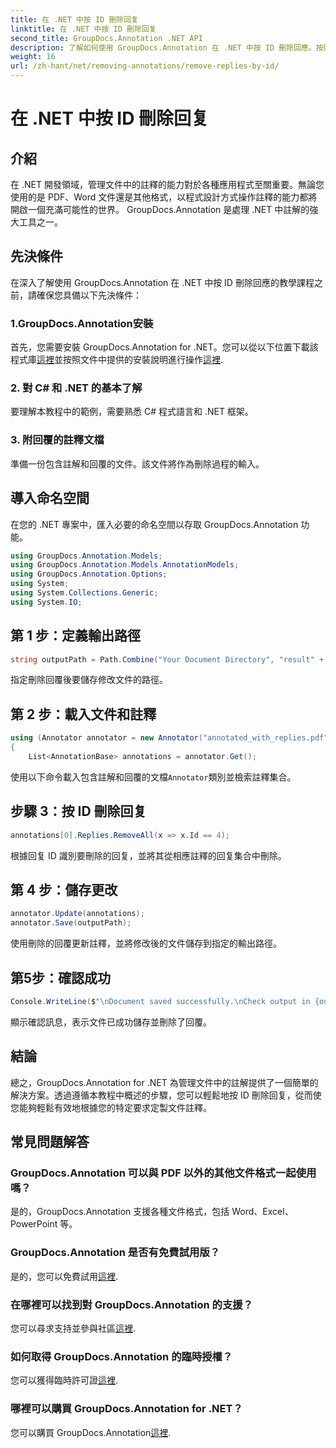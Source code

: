 ```yaml
---
title: 在 .NET 中按 ID 刪除回复
linktitle: 在 .NET 中按 ID 刪除回复
second_title: GroupDocs.Annotation .NET API
description: 了解如何使用 GroupDocs.Annotation 在 .NET 中按 ID 刪除回應。按照我們的逐步教學進行高效率的文件註解管理。
weight: 16
url: /zh-hant/net/removing-annotations/remove-replies-by-id/
---
```


# 在 .NET 中按 ID 刪除回复

## 介紹
在 .NET 開發領域，管理文件中的註釋的能力對於各種應用程式至關重要。無論您使用的是 PDF、Word 文件還是其他格式，以程式設計方式操作註釋的能力都將開啟一個充滿可能性的世界。 GroupDocs.Annotation 是處理 .NET 中註解的強大工具之一。
## 先決條件
在深入了解使用 GroupDocs.Annotation 在 .NET 中按 ID 刪除回應的教學課程之前，請確保您具備以下先決條件：
### 1.GroupDocs.Annotation安裝
首先，您需要安裝 GroupDocs.Annotation for .NET。您可以從以下位置下載該程式庫[這裡](https://releases.groupdocs.com/annotation/net/)並按照文件中提供的安裝說明進行操作[這裡](https://tutorials.groupdocs.com/annotation/net/).
### 2. 對 C# 和 .NET 的基本了解
要理解本教程中的範例，需要熟悉 C# 程式語言和 .NET 框架。
### 3. 附回覆的註釋文檔
準備一份包含註解和回覆的文件。該文件將作為刪除過程的輸入。

## 導入命名空間
在您的 .NET 專案中，匯入必要的命名空間以存取 GroupDocs.Annotation 功能。
```csharp
using GroupDocs.Annotation.Models;
using GroupDocs.Annotation.Models.AnnotationModels;
using GroupDocs.Annotation.Options;
using System;
using System.Collections.Generic;
using System.IO;
```
## 第 1 步：定義輸出路徑
```csharp
string outputPath = Path.Combine("Your Document Directory", "result" + Path.GetExtension("input.pdf"));
```
指定刪除回覆後要儲存修改文件的路徑。
## 第 2 步：載入文件和註釋
```csharp
using (Annotator annotator = new Annotator("annotated_with_replies.pdf"))
{
    List<AnnotationBase> annotations = annotator.Get();
```
使用以下命令載入包含註解和回覆的文檔`Annotator`類別並檢索註釋集合。
## 步驟 3：按 ID 刪除回复
```csharp
annotations[0].Replies.RemoveAll(x => x.Id == 4);
```
根據回复 ID 識別要刪除的回复，並將其從相應註釋的回复集合中刪除。
## 第 4 步：儲存更改
```csharp
annotator.Update(annotations);
annotator.Save(outputPath);
```
使用刪除的回覆更新註釋，並將修改後的文件儲存到指定的輸出路徑。
## 第5步：確認成功
```csharp
Console.WriteLine($"\nDocument saved successfully.\nCheck output in {outputPath}.");
```
顯示確認訊息，表示文件已成功儲存並刪除了回覆。

## 結論
總之，GroupDocs.Annotation for .NET 為管理文件中的註解提供了一個簡單的解決方案。透過遵循本教程中概述的步驟，您可以輕鬆地按 ID 刪除回复，從而使您能夠輕鬆有效地根據您的特定要求定製文件註釋。
## 常見問題解答
### GroupDocs.Annotation 可以與 PDF 以外的其他文件格式一起使用嗎？
是的，GroupDocs.Annotation 支援各種文件格式，包括 Word、Excel、PowerPoint 等。
### GroupDocs.Annotation 是否有免費試用版？
是的，您可以免費試用[這裡](https://releases.groupdocs.com/).
### 在哪裡可以找到對 GroupDocs.Annotation 的支援？
您可以尋求支持並參與社區[這裡](https://forum.groupdocs.com/c/annotation/10).
### 如何取得 GroupDocs.Annotation 的臨時授權？
您可以獲得臨時許可證[這裡](https://purchase.groupdocs.com/temporary-license/).
### 哪裡可以購買 GroupDocs.Annotation for .NET？
您可以購買 GroupDocs.Annotation[這裡](https://purchase.groupdocs.com/buy).